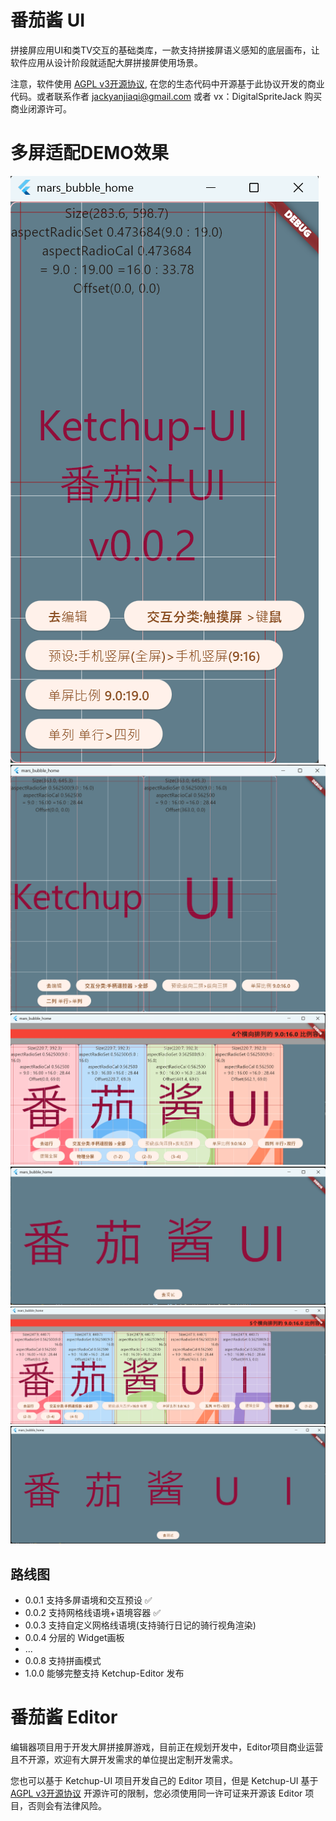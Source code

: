 # 番茄酱 UI

拼接屏应用UI和类TV交互的基础类库，一款支持拼接屏语义感知的底层画布，让软件应用从设计阶段就适配大屏拼接屏使用场景。

注意，软件使用 [AGPL v3开源协议](/LICENSE), 在您的生态代码中开源基于此协议开发的商业代码。或者联系作者 jackyanjiaqi@gmail.com 或者 vx：DigitalSpriteJack 购买商业闭源许可。

# 多屏适配DEMO效果

![screen1_debug](/pic/screen1_debug.png)
![screen2_debug](/pic/screen2_debug.png)
![screen4_edit](/pic/screen4_edit.png)
![screen4](/pic/screen4.png)
![screen5_edit](/pic/screen5_edit.png)
![screen5](/pic/screen5.png)

## 路线图

- 0.0.1 支持多屏语境和交互预设 ✅
- 0.0.2 支持网格线语境+语境容器 ✅
- 0.0.3 支持自定义网格线语境(支持骑行日记的骑行视角渲染)
- 0.0.4 分层的 Widget画板
- ...
- 0.0.8 支持拼画模式
- 1.0.0 能够完整支持 Ketchup-Editor 发布

# 番茄酱 Editor

编辑器项目用于开发大屏拼接屏游戏，目前正在规划开发中，Editor项目商业运营且不开源，欢迎有大屏开发需求的单位提出定制开发需求。

您也可以基于 Ketchup-UI 项目开发自己的 Editor 项目，但是 Ketchup-UI 基于 [AGPL v3开源协议](/LICENSE) 开源许可的限制，您必须使用同一许可证来开源该 Editor 项目，否则会有法律风险。  